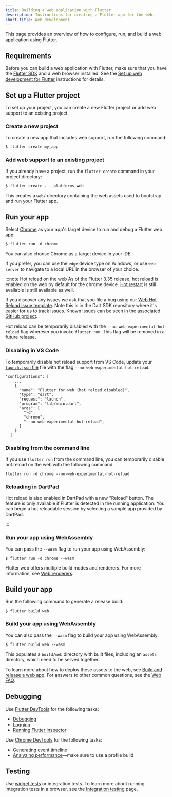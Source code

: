 ```yaml
---
title: Building a web application with Flutter
description: Instructions for creating a Flutter app for the web.
short-title: Web development
---
```


This page provides an overview of how to configure, run, and build a web
application using Flutter.

## Requirements

Before you can build a web application with Flutter,
make sure that you have the [Flutter SDK][] and a web browser installed.
See the [Set up web development for Flutter][Setup-web] instructions
for details.

## Set up a Flutter project

To set up your project, you can create a
new Flutter project or add web support
to an existing project.

### Create a new project

To create a new app that includes web support, run the following command:

```console
$ flutter create my_app
```

### Add web support to an existing project

If you already have a project,
run the `flutter create` command in your project directory:

```console
$ flutter create . --platforms web
```

This creates a `web/` directory containing the web assets used to bootstrap
and run your Flutter app.

## Run your app

Select [Chrome][] as your app's target device to run and debug
a Flutter web app:

```console
$ flutter run -d chrome
```

You can also choose Chrome as a target device in your IDE.

If you prefer, you can use the `edge` device type on Windows,
or use `web-server` to
navigate to a local URL in the browser of your choice.

<a id="hot-reload-web" aria-hidden="true" ></a>

:::note Hot reload on the web
As of the Flutter 3.35 release, hot reload is enabled
on the web by default for the chrome device.
[Hot restart][] is still available is still available as well.

If you discover any issues we ask that you file a bug
using our [Web Hot Reload issue template][].
Note this is in the Dart SDK repository where it's easier
for us to track issues. Known issues can be seen in the
associated [GitHub project][].

Hot reload can be temporarily disabled with the
`--no-web-experimental-hot-reload` flag
wherever you invoke `flutter run`. This flag will be removed
in a future release.

### Disabling in VS Code

To temporarily disable hot reload support from VS Code,
update your [`launch.json` file][] file with
the flag `--no-web-experimental-hot-reload`.

```plaintext
"configurations": [
    ...
    {
      "name": "Flutter for web (hot reload disabled)",
      "type": "dart",
      "request": "launch",
      "program": "lib/main.dart",
      "args": [
        "-d",
        "chrome",
        "--no-web-experimental-hot-reload",
      ]
    }
  ]
```

### Disabling from the command line

If you use `flutter run` from the command line,
you can temporarily disable hot reload on the web with the
following command:

```console
flutter run -d chrome --no-web-experimental-hot-reload
```

### Reloading in DartPad

Hot reload is also enabled in DartPad with a new "Reload" button.
The feature is only available if Flutter is detected
in the running application. You can begin a hot reloadable
session by selecting a sample app provided by DartPad.

:::

[Hot restart]: /tools/hot-reload
[How to switch channels]: /install/upgrade#switching-flutter-channels
[`launch.json` file]: https://code.visualstudio.com/docs/debugtest/debugging-configuration
[Web Hot Reload issue template]: {{site.github}}/dart-lang/sdk/issues/new?template=5_web_hot_reload.yml
[GitHub project]: {{site.github}}/orgs/dart-lang/projects/107/views/1

### Run your app using WebAssembly

You can pass the `--wasm` flag to run your app using WebAssembly:

```console
$ flutter run -d chrome --wasm
```

Flutter web offers multiple build modes and renderers.
For more information, see [Web renderers][].

## Build your app

Run the following command to generate a release build:

```console
$ flutter build web
```

### Build your app using WebAssembly
You can also pass the `--wasm` flag to build your app using WebAssembly:

```console
$ flutter build web --wasm
```

This populates a `build/web` directory
with built files, including an `assets` directory,
which need to be served together.

To learn more about how to deploy these assets to the web, see
[Build and release a web app][].
For answers to other common questions, see the [Web FAQ][].

## Debugging

Use [Flutter DevTools][] for the following tasks:

* [Debugging][]
* [Logging][]
* [Running Flutter inspector][]

Use [Chrome DevTools][] for the following tasks:

* [Generating event timeline][]
* [Analyzing performance][]&mdash;make sure to use a
  profile build

## Testing

Use [widget tests][Widget tests] or integration tests. To learn more about
running integration tests in a browser, see the [Integration testing][] page.

[Analyzing performance]: {{site.developers}}/web/tools/chrome-devtools/evaluate-performance
[Build and release a web app]: /deployment/web
[Chrome DevTools]: {{site.developers}}/web/tools/chrome-devtools
[Chrome]: https://www.google.com/chrome/
[Debugging]: /tools/devtools/debugger
[Flutter DevTools]: /tools/devtools
[Flutter SDK]: /get-started/install
[Generating event timeline]: {{site.developers}}/web/tools/chrome-devtools/evaluate-performance/performance-reference
[Integration testing]: /testing/integration-tests#test-in-a-web-browser
[Logging]: /tools/devtools/logging
[Running Flutter inspector]: /tools/devtools/inspector
[Setup-web]: {{site.url}}/platform-integration/web/setup
[Web FAQ]: /platform-integration/web/faq
[Web renderers]: /platform-integration/web/renderers
[Widget tests]: /testing/overview#widget-tests

